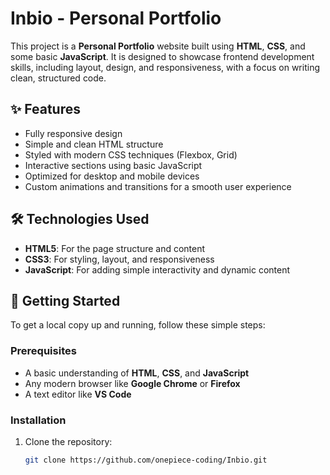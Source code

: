 # Inbio - Personal Portfolio

This project is a **Personal Portfolio** website built using **HTML**, **CSS**, and some basic **JavaScript**. It is designed to showcase frontend development skills, including layout, design, and responsiveness, with a focus on writing clean, structured code.

## ✨ Features

- Fully responsive design
- Simple and clean HTML structure
- Styled with modern CSS techniques (Flexbox, Grid)
- Interactive sections using basic JavaScript
- Optimized for desktop and mobile devices
- Custom animations and transitions for a smooth user experience

## 🛠️ Technologies Used

- **HTML5**: For the page structure and content
- **CSS3**: For styling, layout, and responsiveness
- **JavaScript**: For adding simple interactivity and dynamic content

## 🚀 Getting Started

To get a local copy up and running, follow these simple steps:

### Prerequisites

- A basic understanding of **HTML**, **CSS**, and **JavaScript**
- Any modern browser like **Google Chrome** or **Firefox**
- A text editor like **VS Code**

### Installation

1. Clone the repository:

   ```bash
   git clone https://github.com/onepiece-coding/Inbio.git
